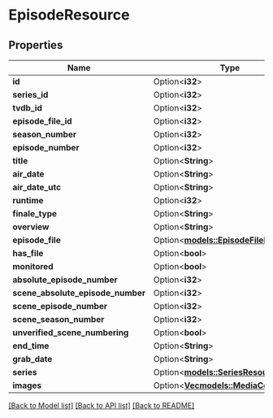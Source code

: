 # EpisodeResource

## Properties

Name | Type | Description | Notes
------------ | ------------- | ------------- | -------------
**id** | Option<**i32**> |  | [optional]
**series_id** | Option<**i32**> |  | [optional]
**tvdb_id** | Option<**i32**> |  | [optional]
**episode_file_id** | Option<**i32**> |  | [optional]
**season_number** | Option<**i32**> |  | [optional]
**episode_number** | Option<**i32**> |  | [optional]
**title** | Option<**String**> |  | [optional]
**air_date** | Option<**String**> |  | [optional]
**air_date_utc** | Option<**String**> |  | [optional]
**runtime** | Option<**i32**> |  | [optional]
**finale_type** | Option<**String**> |  | [optional]
**overview** | Option<**String**> |  | [optional]
**episode_file** | Option<[**models::EpisodeFileResource**](EpisodeFileResource.md)> |  | [optional]
**has_file** | Option<**bool**> |  | [optional]
**monitored** | Option<**bool**> |  | [optional]
**absolute_episode_number** | Option<**i32**> |  | [optional]
**scene_absolute_episode_number** | Option<**i32**> |  | [optional]
**scene_episode_number** | Option<**i32**> |  | [optional]
**scene_season_number** | Option<**i32**> |  | [optional]
**unverified_scene_numbering** | Option<**bool**> |  | [optional]
**end_time** | Option<**String**> |  | [optional]
**grab_date** | Option<**String**> |  | [optional]
**series** | Option<[**models::SeriesResource**](SeriesResource.md)> |  | [optional]
**images** | Option<[**Vec<models::MediaCover>**](MediaCover.md)> |  | [optional]

[[Back to Model list]](../README.md#documentation-for-models) [[Back to API list]](../README.md#documentation-for-api-endpoints) [[Back to README]](../README.md)


